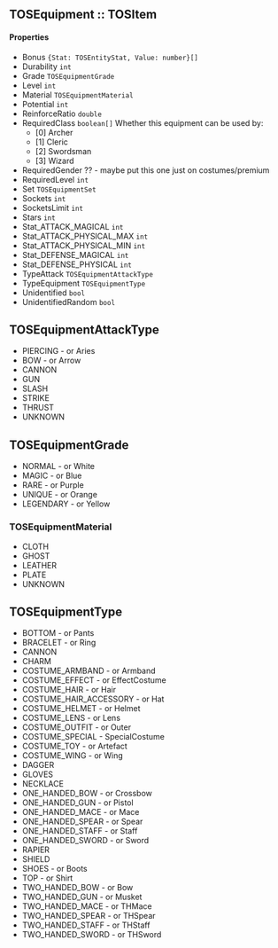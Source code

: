 ## TOSEquipment :: TOSItem

#### Properties
- Bonus `{Stat: TOSEntityStat, Value: number}[]`
- Durability `int`
- Grade `TOSEquipmentGrade`
- Level `int`
- Material `TOSEquipmentMaterial`
- Potential `int`
- ReinforceRatio `double`
- RequiredClass `boolean[]` Whether this equipment can be used by:
    - [0] Archer
    - [1] Cleric
    - [2] Swordsman
    - [3] Wizard
- RequiredGender ?? - maybe put this one just on costumes/premium
- RequiredLevel `int`
- Set `TOSEquipmentSet`
- Sockets `int`
- SocketsLimit `int`
- Stars `int`
- Stat_ATTACK_MAGICAL `int`
- Stat_ATTACK_PHYSICAL_MAX `int`
- Stat_ATTACK_PHYSICAL_MIN `int`
- Stat_DEFENSE_MAGICAL `int`
- Stat_DEFENSE_PHYSICAL `int`
- TypeAttack `TOSEquipmentAttackType`
- TypeEquipment `TOSEquipmentType`
- Unidentified `bool`
- UnidentifiedRandom `bool`


## TOSEquipmentAttackType
- PIERCING - or Aries
- BOW - or Arrow
- CANNON
- GUN
- SLASH
- STRIKE
- THRUST
- UNKNOWN

## TOSEquipmentGrade
- NORMAL - or White
- MAGIC - or Blue
- RARE - or Purple
- UNIQUE - or Orange
- LEGENDARY - or Yellow

### TOSEquipmentMaterial
- CLOTH
- GHOST
- LEATHER
- PLATE
- UNKNOWN

## TOSEquipmentType
- BOTTOM - or Pants
- BRACELET - or Ring
- CANNON
- CHARM
- COSTUME_ARMBAND - or Armband
- COSTUME_EFFECT - or EffectCostume
- COSTUME_HAIR - or Hair
- COSTUME_HAIR_ACCESSORY - or Hat
- COSTUME_HELMET - or Helmet
- COSTUME_LENS - or Lens
- COSTUME_OUTFIT - or Outer
- COSTUME_SPECIAL - SpecialCostume
- COSTUME_TOY - or Artefact
- COSTUME_WING - or Wing
- DAGGER
- GLOVES
- NECKLACE
- ONE_HANDED_BOW - or Crossbow
- ONE_HANDED_GUN - or Pistol
- ONE_HANDED_MACE - or Mace
- ONE_HANDED_SPEAR - or Spear
- ONE_HANDED_STAFF - or Staff
- ONE_HANDED_SWORD - or Sword
- RAPIER
- SHIELD
- SHOES - or Boots
- TOP - or Shirt
- TWO_HANDED_BOW - or Bow
- TWO_HANDED_GUN - or Musket
- TWO_HANDED_MACE - or THMace
- TWO_HANDED_SPEAR - or THSpear
- TWO_HANDED_STAFF - or THStaff
- TWO_HANDED_SWORD - or THSword
